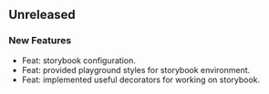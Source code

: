 ## Unreleased

### New Features

- Feat: storybook configuration.
- Feat: provided playground styles for storybook environment.
- Feat: implemented useful decorators for working on storybook.